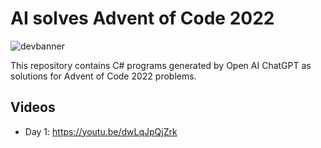 # AI solves Advent of Code 2022


![devbanner](https://user-images.githubusercontent.com/1075116/205643298-d88c52c6-7132-440f-bf8a-a810ea35d2e8.png)

This repository contains C# programs generated by Open AI ChatGPT as solutions for Advent of Code 2022 problems.

## Videos

- Day 1: https://youtu.be/dwLqJpQjZrk
